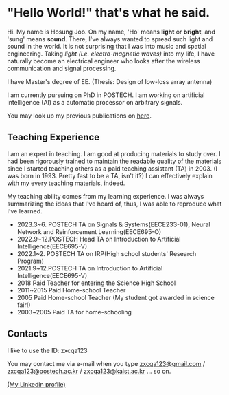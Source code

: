# "Hello World!" that's what he said.
Hi. My name is Hosung Joo. On my name, 'Ho' means <b>light</b> or <b>bright</b>, and 'sung' means <b>sound</b>. There, I've always wanted to spread such light and sound in the world. It is not surprising that I was into music and spatial engineering. Taking <i>light (i.e. electro-magnetic waves)</i> into my life, I have naturally become an electrical engineer who looks after the wireless communication and signal processing.

I have Master's degree of EE. (Thesis: Design of low-loss array antenna)

I am currently pursuing on PhD in POSTECH. I am working on artificial intelligence (AI) as a automatic processor on arbitrary signals.

You may look up my previous publications on <a href="https://scholar.google.co.kr/citations?user=4faCzH8AAAAJ&hl=en&oi=ao">here</a>.

## Teaching Experience

I am an expert in teaching. I am good at producing materials to study over. I had been rigorously trained to maintain the readable quality of the materials since I started teaching others as a paid teaching assistant (TA) in 2003. (I was born in 1993. Pretty fast to be a TA, isn't it?) I can effectively explain with my every teaching materials, indeed.

My teaching ability comes from my learning experience. I was always summarizing the ideas that I've heard of, thus, I was able to reproduce what I've learned.

- 2023.3~6. POSTECH TA on Signals & Systems(EECE233-01), Neural Network and Reinforcement Learning(EECE695-O)
- 2022.9~12.POSTECH Head TA on Introduction to Artificial Intelligence(EECE695-V)
- 2022.1~2. POSTECH TA on IRP(High school students' Research Program)
- 2021.9~12.POSTECH TA on Introduction to Artificial Intelligence(EECE695-V)
- 2018      Paid Teacher for entering the Science High School
- 2011~2015 Paid Home-school Teacher
- 2005      Paid Home-school Teacher (My student got awarded in science fair!)
- 2003~2005 Paid TA for home-schooling

## Contacts

I like to use the ID: zxcqa123

You may contact me via e-mail when you type zxcqa123@gmail.com / zxcqa123@postech.ac.kr / zxcqa123@kaist.ac.kr ... so on.

<a href="https://www.linkedin.com/in/hosung-joo-a74168227/">(My Linkedin profile)</a>
